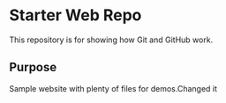 # Starter Web Repo

This repository is for showing how Git and GitHub work.

## Purpose

Sample website with plenty of files for demos.Changed it